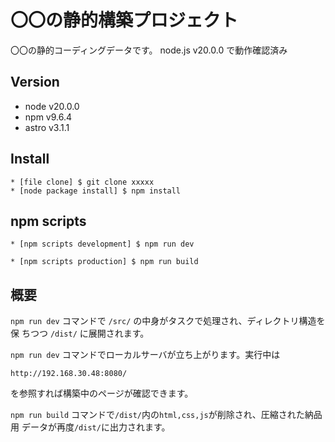# 〇〇の静的構築プロジェクト

〇〇の静的コーディングデータです。 node.js v20.0.0 で動作確認済み

## Version

- node v20.0.0
- npm v9.6.4
- astro v3.1.1

## Install

```
* [file clone] $ git clone xxxxx
* [node package install] $ npm install
```

## npm scripts

```
* [npm scripts development] $ npm run dev
```

```
* [npm scripts production] $ npm run build
```

## 概要

`npm run dev` コマンドで `/src/` の中身がタスクで処理され、ディレクトリ構造を保
ちつつ `/dist/` に展開されます。

`npm run dev` コマンドでローカルサーバが立ち上がります。実行中は

```
http://192.168.30.48:8080/
```

を参照すれば構築中のページが確認できます。

`npm run build` コマンドで`/dist/`内の`html,css,js`が削除され、圧縮された納品用
データが再度`/dist/`に出力されます。
